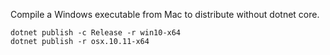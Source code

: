 Compile a Windows executable from Mac to distribute without dotnet core.

```
dotnet publish -c Release -r win10-x64
dotnet publish -r osx.10.11-x64
```
